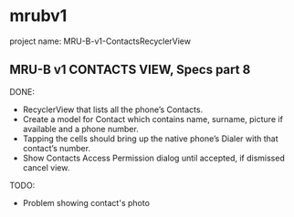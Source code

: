 # mrubv1
project name: MRU-B-v1-ContactsRecyclerView

MRU-B v1 CONTACTS VIEW, Specs part 8 
------------------------------------
DONE:
+ RecyclerView that lists all the phone’s Contacts. 
+ Create a model for Contact which contains name, surname, picture if available and a phone number.
+ Tapping the cells should bring up the native phone’s Dialer with that contact’s number. 
+ Show Contacts Access Permission dialog until accepted, if dismissed cancel view.

TODO:
- Problem showing contact's photo
